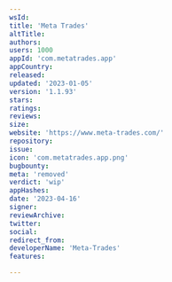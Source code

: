 ```yaml
---
wsId: 
title: 'Meta Trades'
altTitle: 
authors: 
users: 1000
appId: 'com.metatrades.app'
appCountry: 
released: 
updated: '2023-01-05'
version: '1.1.93'
stars: 
ratings: 
reviews: 
size: 
website: 'https://www.meta-trades.com/'
repository: 
issue: 
icon: 'com.metatrades.app.png'
bugbounty: 
meta: 'removed'
verdict: 'wip'
appHashes: 
date: '2023-04-16'
signer: 
reviewArchive: 
twitter: 
social: 
redirect_from: 
developerName: 'Meta-Trades'
features: 

---
```


